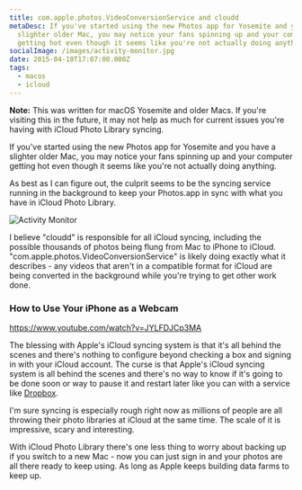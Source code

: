 ```yaml
---
title: com.apple.photos.VideoConversionService and cloudd
metaDesc: If you've started using the new Photos app for Yosemite and you have a
  slighter older Mac, you may notice your fans spinning up and your computer
  getting hot even though it seems like you're not actually doing anything.
socialImage: /images/activity-monitor.jpg
date: 2015-04-10T17:07:00.000Z
tags:
  - macos
  - icloud
---
```

<p class="text-300"><strong>Note:</strong> This was written for macOS Yosemite and older Macs. If you're visiting this in the future, it may not help as much for current issues you're having with iCloud Photo Library syncing.</p>

<p>If you've started using the new Photos app for Yosemite and you have a slighter older Mac, you may notice your fans spinning up and your computer getting hot even though it seems like you're not actually doing anything.</p>
<p>As best as I can figure out, the culprit seems to be the syncing service running in the background to keep your Photos.app in sync with what you have in iCloud Photo Library.</p>

![Activity Monitor](/images/activity-monitor.jpg "Activity Monitor")

<p>I believe "cloudd" is responsible for all iCloud syncing, including the possible thousands of photos being flung from Mac to iPhone to iCloud. "com.apple.photos.VideoConversionService" is likely doing exactly what it describes - any videos that aren't in a compatible format for iCloud are being converted in the background while you're trying to get other work done.</p>

### How to Use Your iPhone as a Webcam

https://www.youtube.com/watch?v=JYLFDJCp3MA


<p>The blessing with Apple's iCloud syncing system is that it's all behind the scenes and there's nothing to configure beyond checking a box and signing in with your iCloud account. The curse is that Apple's iCloud syncing system is all behind the scenes and there's no way to know if it's going to be done soon or way to pause it and restart later like you can with a service like <a href="https://db.tt/czHe7sK">Dropbox</a>.</p>
<p>I'm sure syncing is especially rough right now as millions of people are all throwing their photo libraries at iCloud at the same time. The scale of it is impressive, scary and interesting.</p>
<p>With iCloud Photo Library there's one less thing to worry about backing up if you switch to a new Mac - now you can just sign in and your photos are all there ready to keep using. As long as Apple keeps building data farms to keep up.</p>